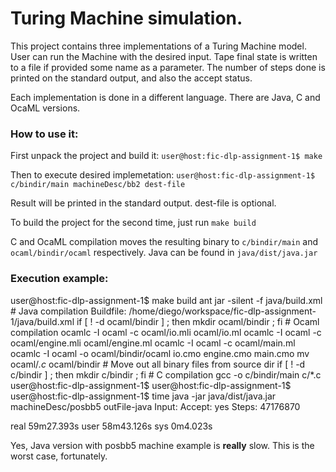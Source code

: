 # Turing Machine simulation.

This project contains three implementations of a Turing Machine model. User can
run the Machine with the desired input. Tape final state is written to a file 
if provided some name as a parameter. The number of steps done is printed on the
standard output, and also the accept status.

Each implementation is done in a different language. There are Java, C and OcaML
versions.

### How to use it:

First unpack the project and build it:
`user@host:fic-dlp-assignment-1$ make`

Then to execute desired implemetation:
`user@host:fic-dlp-assignment-1$ c/bindir/main machineDesc/bb2 dest-file`

Result will be printed in the standard output. dest-file is optional.

To build the project for the second time, just run
`make build`

C and OcaML compilation moves the resulting binary to `c/bindir/main` and 
`ocaml/bindir/ocaml` respectively. Java can be found in `java/dist/java.jar`

### Execution example:
user@host:fic-dlp-assignment-1$ make build
ant jar -silent -f java/build.xml # Java compilation
Buildfile: /home/diego/workspace/fic-dlp-assignment-1/java/build.xml
if [ ! -d ocaml/bindir ] ; then mkdir ocaml/bindir ; fi # Ocaml compilation
    ocamlc -I ocaml -c ocaml/io.mli ocaml/io.ml
    ocamlc -I ocaml -c ocaml/engine.mli ocaml/engine.ml
    ocamlc -I ocaml -c ocaml/main.ml
    ocamlc -I ocaml -o ocaml/bindir/ocaml io.cmo engine.cmo main.cmo
    mv ocaml/*.c* ocaml/bindir # Move out all binary files from source dir
    if [ ! -d c/bindir ] ; then mkdir c/bindir ; fi # C compilation
        gcc -o c/bindir/main c/*.c
user@host:fic-dlp-assignment-1$
user@host:fic-dlp-assignment-1$
user@host:fic-dlp-assignment-1$ time java -jar java/dist/java.jar machineDesc/posbb5 outFile-java
Input:
Accept: yes
Steps: 47176870

real    59m27.393s
user    58m43.126s
sys     0m4.023s

Yes, Java version with posbb5 machine example is **really** slow. This is the 
worst case, fortunately.
